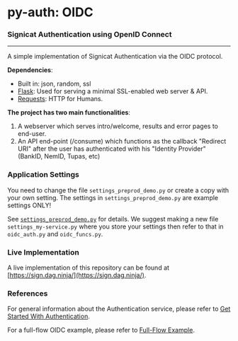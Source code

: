 # py-auth: OIDC
### Signicat Authentication using OpenID Connect

---

A simple implementation of Signicat Authentication via the OIDC protocol.



**Dependencies**:

* Built in: json, random, ssl
* [Flask](http://flask.pocoo.org/): Used for serving a minimal SSL-enabled web server & API.
* [Requests](http://docs.python-requests.org/en/master/): HTTP for Humans.

**The project has two main functionalities**:

1. A webserver which serves intro/welcome, results and error pages to end-user.
2. An API end-point (/consume) which functions as the callback "Redirect URI" after the user has authenticated with his "Identity Provider" (BankID, NemID, Tupas, etc)

### Application Settings
You need to change the file ```settings_preprod_demo.py``` or create a copy with your own setting. The settings in ```settings_preprod_demo.py``` are example settings ONLY!

See [```settings_preprod_demo.py```](./settings_preprod_demo.py) for details. We suggest making a new file ```settings_my-service.py``` where you store your settings then refer to that in ```oidc_auth.py``` and ```oidc_funcs.py```.

### Live Implementation
A live implementation of this repository can be found at [https://sign.dag.ninja/](https://sign.dag.ninja/).

### References
For general information about the Authentication service, please refer to [Get Started With Authentication](https://developer.signicat.com/documentation/authentication/get-started-with-authentication/).

For a full-flow OIDC example, please refer to [Full-Flow Example](https://developer.signicat.com/documentation/authentication/protocols/openid-connect/full-flow-example/).
